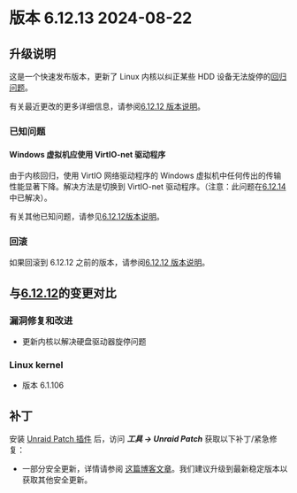 # 版本 6.12.13 2024-08-22

## 升级说明

这是一个快速发布版本，更新了 Linux 内核以纠正某些 HDD 设备无法旋停的[回归问题](https://lore.kernel.org/lkml/45cdf1c2-9056-4ac2-8e4d-4f07996a9267@kernel.org/T/)。

有关最近更改的更多详细信息，请参阅[6.12.12 版本说明](6.12.12.md)。

### 已知问题

#### Windows 虚拟机应使用 VirtIO-net 驱动程序

由于内核回归，使用 VirtIO 网络驱动程序的 Windows 虚拟机中任何传出的传输性能显著下降。解决方法是切换到 VirtIO-net 驱动程序。（注意：此问题在[6.12.14](6.12.14.md)中已解决）。

有关其他已知问题，请参见[6.12.12版本说明](6.12.12.md#known-issues)。

### 回滚

如果回滚到 6.12.12 之前的版本，请参阅[6.12.12 版本说明](6.12.12.md#rolling-back)。

## 与[6.12.12](6.12.12.md)的变更对比

### 漏洞修复和改进

- 更新内核以解决硬盘驱动器旋停问题

### Linux kernel

- 版本 6.1.106

## 补丁

安装 [Unraid Patch 插件](https://forums.unraid.net/topic/185560-unraid-patch-plugin/) 后，访问 ***工具 → Unraid Patch*** 获取以下补丁/紧急修复：

- 一部分安全更新，详情请参阅 [这篇博客文章](https://unraid.net/blog/cvd)。我们建议升级到最新稳定版本以获取其他安全更新。
